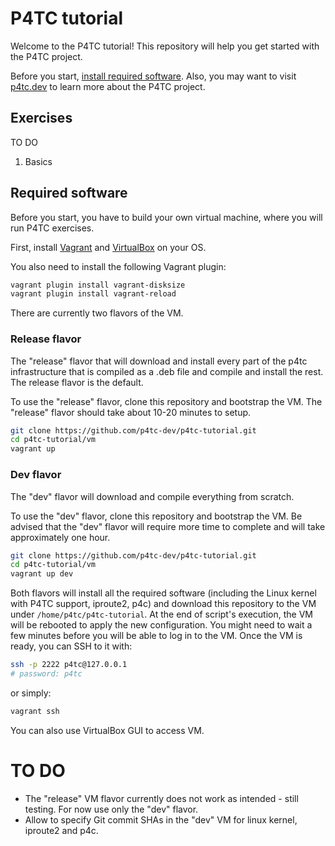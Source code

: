 # P4TC tutorial

Welcome to the P4TC tutorial! This repository will help you get started with the P4TC project.

Before you start, [install required software](#required-software). Also, you may want to visit [p4tc.dev](https://www.p4tc.dev/) to learn more about the P4TC project.

## Exercises

TO DO

1. Basics

## Required software

Before you start, you have to build your own virtual machine, where you will run P4TC exercises.

First, install [Vagrant](https://vagrantup.com) and [VirtualBox](https://virtualbox.org) on your OS.

You also need to install the following Vagrant plugin:

```bash
vagrant plugin install vagrant-disksize
vagrant plugin install vagrant-reload
```

There are currently two flavors of the VM.

### Release flavor
The "release" flavor that will download and install every part of the p4tc infrastructure that is compiled as a .deb file and compile and install the rest. The release flavor is the default.

To use the "release" flavor, clone this repository and bootstrap the VM.
The "release" flavor should take about 10-20 minutes to setup. 

```bash
git clone https://github.com/p4tc-dev/p4tc-tutorial.git
cd p4tc-tutorial/vm
vagrant up 
```

### Dev flavor
The "dev" flavor will download and compile everything from scratch.

To use the "dev" flavor, clone this repository and bootstrap the VM.
Be advised that the "dev" flavor will require more time to complete and will take approximately one hour. 

```bash
git clone https://github.com/p4tc-dev/p4tc-tutorial.git
cd p4tc-tutorial/vm
vagrant up dev
```

Both flavors will install all the required software (including the Linux kernel with P4TC support, iproute2, p4c) 
and download this repository to the VM under `/home/p4tc/p4tc-tutorial`. At the end of script's execution, the VM will be rebooted to apply the new configuration. 
You might need to wait a few minutes before you will be able to log in to the VM. Once the VM is ready, you can SSH to it with:

```bash
ssh -p 2222 p4tc@127.0.0.1
# password: p4tc
```

or simply:
```bash
vagrant ssh
```

You can also use VirtualBox GUI to access VM.

# TO DO

- The "release" VM flavor currently does not work as intended - still testing. For now use only the "dev" flavor.
- Allow to specify Git commit SHAs in the "dev" VM for linux kernel, iproute2 and p4c. 

